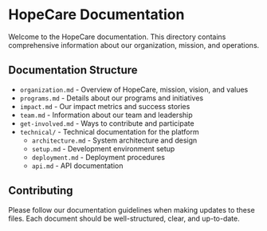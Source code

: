 # HopeCare Documentation

Welcome to the HopeCare documentation. This directory contains comprehensive information about our organization, mission, and operations.

## Documentation Structure

- `organization.md` - Overview of HopeCare, mission, vision, and values
- `programs.md` - Details about our programs and initiatives
- `impact.md` - Our impact metrics and success stories
- `team.md` - Information about our team and leadership
- `get-involved.md` - Ways to contribute and participate
- `technical/` - Technical documentation for the platform
  - `architecture.md` - System architecture and design
  - `setup.md` - Development environment setup
  - `deployment.md` - Deployment procedures
  - `api.md` - API documentation

## Contributing

Please follow our documentation guidelines when making updates to these files. Each document should be well-structured, clear, and up-to-date.
